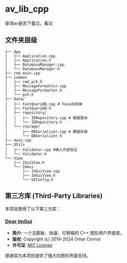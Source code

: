 # av_lib_cpp
查询av是否下载过，看过

## 文件夹层级
```
├── App
│   ├── Application.cpp
│   ├── Application.h
│   ├── DatabaseManager.cpp
│   └── DatabaseManager.h
├── cmd_main.cpp
├── common
│   ├── cmd_pch.h
│   ├── MessageFormatter.cpp
│   ├── MessageFormatter.h
│   └── pch.h
├── Data/
│   ├── FastQueryDB.cpp # Facade封装
│   ├── FastQueryDB.h
│   ├── repository/
│   │   ├── IDRepository.cpp # 数据查询
│   │   └── IDRepository.h
│   └── storage/
│       ├── DBSerializer.cpp # 数据存储
│       └── DBSerializer.h
├── main.cpp
├── Utils
│   ├── Validator.cpp #输入内容验证
│   └── Validator.h
└── View
    ├── IGuiView.h
    └── ImGui
        ├── ImGuiView.cpp
        ├── ImGuiView.h
        └── UIConfig.h
```

## 第三方库 (Third-Party Libraries)

本项目使用了以下第三方库：

### [Dear ImGui](https://github.com/ocornut/imgui)

- **简介**: 一个无膨胀、快速、可移植的 C++ 图形用户界面库。
- **版权**: Copyright (c) 2014-2024 Omar Cornut
- **许可证**: [MIT License](https://github.com/ocornut/imgui/blob/master/LICENSE.txt)

感谢其为本项目提供了强大的图形界面支持。
